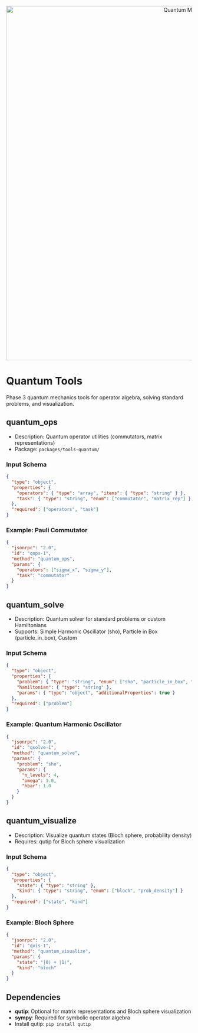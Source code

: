 <p align="center">
  <img src="../assets/svg/physics-mcp-hero.svg" width="960" alt="Quantum Modules" />
</p>

# Quantum Tools

Phase 3 quantum mechanics tools for operator algebra, solving standard problems, and visualization.

## quantum_ops

- Description: Quantum operator utilities (commutators, matrix representations)
- Package: `packages/tools-quantum/`

### Input Schema
```json
{
  "type": "object",
  "properties": {
    "operators": { "type": "array", "items": { "type": "string" } },
    "task": { "type": "string", "enum": ["commutator", "matrix_rep"] }
  },
  "required": ["operators", "task"]
}
```

### Example: Pauli Commutator
```json
{
  "jsonrpc": "2.0",
  "id": "qops-1", 
  "method": "quantum_ops",
  "params": {
    "operators": ["sigma_x", "sigma_y"],
    "task": "commutator"
  }
}
```

## quantum_solve

- Description: Quantum solver for standard problems or custom Hamiltonians
- Supports: Simple Harmonic Oscillator (sho), Particle in Box (particle_in_box), Custom

### Input Schema
```json
{
  "type": "object",
  "properties": {
    "problem": { "type": "string", "enum": ["sho", "particle_in_box", "custom"] },
    "hamiltonian": { "type": "string" },
    "params": { "type": "object", "additionalProperties": true }
  },
  "required": ["problem"]
}
```

### Example: Quantum Harmonic Oscillator
```json
{
  "jsonrpc": "2.0",
  "id": "qsolve-1",
  "method": "quantum_solve", 
  "params": {
    "problem": "sho",
    "params": {
      "n_levels": 4,
      "omega": 1.0,
      "hbar": 1.0
    }
  }
}
```

## quantum_visualize

- Description: Visualize quantum states (Bloch sphere, probability density)
- Requires: qutip for Bloch sphere visualization

### Input Schema
```json
{
  "type": "object",
  "properties": {
    "state": { "type": "string" },
    "kind": { "type": "string", "enum": ["bloch", "prob_density"] }
  },
  "required": ["state", "kind"]
}
```

### Example: Bloch Sphere
```json
{
  "jsonrpc": "2.0",
  "id": "qvis-1",
  "method": "quantum_visualize",
  "params": {
    "state": "|0⟩ + |1⟩",
    "kind": "bloch"
  }
}
```

## Dependencies

- **qutip**: Optional for matrix representations and Bloch sphere visualization
- **sympy**: Required for symbolic operator algebra
- Install qutip: `pip install qutip`


